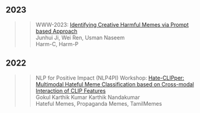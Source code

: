 
## 2023  

>> WWW-2023: [Identifying Creative Harmful Memes via Prompt based Approach](./paper/3543507.3587427.pdf)  
>> Junhui Ji, Wei Ren, Usman Naseem   
>> Harm-C,  Harm-P  



## 2022  

>> NLP for Positive Impact (NLP4PI) Workshop: [Hate-CLIPper: Multimodal Hateful Meme Classification based on Cross-modal Interaction of CLIP Features](./paper/2210.05916v3.pdf)  
>> Gokul Karthik Kumar Karthik Nandakumar  
>> Hateful Memes,  Propaganda Memes, TamilMemes    



